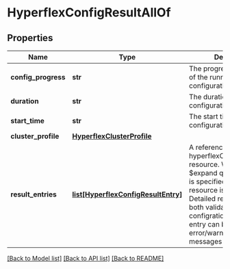# HyperflexConfigResultAllOf

## Properties
Name | Type | Description | Notes
------------ | ------------- | ------------- | -------------
**config_progress** | **str** | The progress percentage of the running configuration or workflow.   | [optional] 
**duration** | **str** | The duration of the running configuration or workflow.   | [optional] 
**start_time** | **str** | The start time of the configuration or workflow.    | [optional] 
**cluster_profile** | [**HyperflexClusterProfile**](.md) |  | [optional] 
**result_entries** | [**list[HyperflexConfigResultEntry]**](HyperflexConfigResultEntry.md) | A reference to a hyperflexConfigResultEntry resource. When the $expand query parameter is specified, the referenced resource is returned inline. Detailed result entries for both validation &amp; configration. Each result entry can be error/warning/info messages and the context.  | [optional] 

[[Back to Model list]](../README.md#documentation-for-models) [[Back to API list]](../README.md#documentation-for-api-endpoints) [[Back to README]](../README.md)


